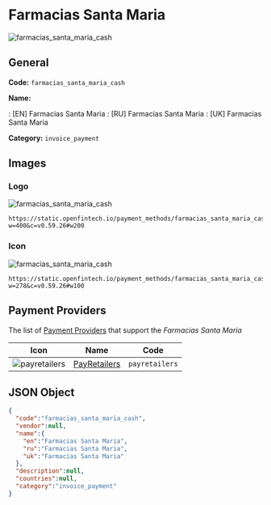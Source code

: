 
# Farmacias Santa Maria 
![farmacias_santa_maria_cash](https://static.openfintech.io/payment_methods/farmacias_santa_maria_cash/logo.svg?w=400&c=v0.59.26#w200)  

## General 
**Code:** `farmacias_santa_maria_cash` 
 
**Name:** 
 
:	[EN] Farmacias Santa Maria 
:	[RU] Farmacias Santa Maria 
:	[UK] Farmacias Santa Maria 
 
**Category:** `invoice_payment` 
 

## Images 

### Logo 
![farmacias_santa_maria_cash](https://static.openfintech.io/payment_methods/farmacias_santa_maria_cash/logo.svg?w=400&c=v0.59.26#w200)  

```
https://static.openfintech.io/payment_methods/farmacias_santa_maria_cash/logo.svg?w=400&c=v0.59.26#w200
```  

### Icon 
![farmacias_santa_maria_cash](https://static.openfintech.io/payment_methods/farmacias_santa_maria_cash/icon.svg?w=278&c=v0.59.26#w100)  

```
https://static.openfintech.io/payment_methods/farmacias_santa_maria_cash/icon.svg?w=278&c=v0.59.26#w100
```  

## Payment Providers 
 
The list of [Payment Providers](/payment-providers/) that support the _Farmacias Santa Maria_ 

|Icon|Name|Code| 
|:---:|:---:|:---:| 
|![payretailers](https://static.openfintech.io/payment_providers/payretailers/icon.svg?w=278&c=v0.59.26#w100) |[PayRetailers](/payment-providers/payretailers/)|`payretailers`| 
 

## JSON Object 

```json
{
  "code":"farmacias_santa_maria_cash",
  "vendor":null,
  "name":{
    "en":"Farmacias Santa Maria",
    "ru":"Farmacias Santa Maria",
    "uk":"Farmacias Santa Maria"
  },
  "description":null,
  "countries":null,
  "category":"invoice_payment"
}
```  
